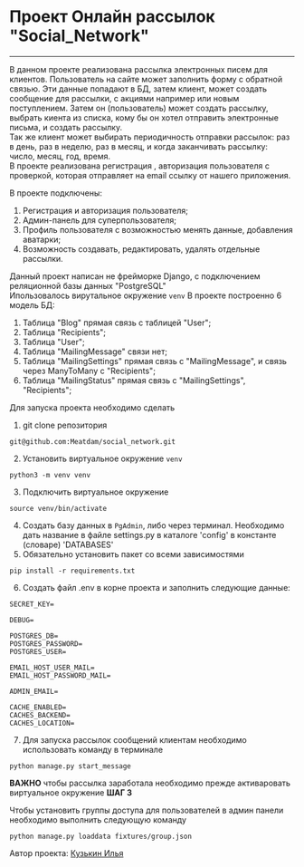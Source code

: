 # Проект Онлайн рассылок "Social_Network"
________
В данном проекте реализована рассылка электронных писем для клиентов. 
Пользователь на сайте может заполнить форму с обратной связью. Эти данные попадают в БД, затем клиент, может создать сообщение для рассылки, с акциями например или новым поступлением. Затем он (пользователь) может создать рассылку, выбрать киента из списка, кому бы он хотел отправить электронные письма, и создать рассылку. 
<br>Так же клиент может выбирать периодичность отправки рассылок: раз в день, раз в неделю, раз в месяц, и когда заканчивать рассылку: число, месяц, год, время.
<br>В проекте реализована регистрация , авторизация пользователя с проверкой, которая отправляет на email ссылку от нашего приложения. 

В проекте подключены:
1. Регистрация и авторизация пользователя;
2. Админ-панель для суперпользователя;
3. Профиль пользователя с возможностью менять данные, добавления аватарки;
4. Возможность создавать, редактировать, удалять отдельные рассылки.

Данный проект написан не фрейморке Django, с подключением реляционной базы данных "PostgreSQL"<br>
Ипользовалось вирутальное окружение ```venv```
В  проекте построенно 6 модель БД:
1. Таблица "Blog" прямая связь с таблицей "User";
2. Таблица "Recipients";
3. Таблица "User";
4. Таблица "MailingMessage" связи нет;
5. Таблица "MailingSettings" прямая связь с "MailingMessage", и связь через ManyToMany с "Recipients";
6. Таблица "MailingStatus" прямая связь c "MailingSettings", "Recipients";

Для запуска проекта необходимо сделать 
1. git clone репозитория
```
git@github.com:Meatdam/social_network.git
```
2. Установить виртуальное окружение ```venv```
```
python3 -m venv venv
```
3. Подключить виртуальное окружение
```
source venv/bin/activate
```
4. Создать базу данных в ```PgAdmin```, либо через терминал. Необходимо дать название в файле settings.py в каталоге 'config' в константе (словаре) 'DATABASES'
5. Обязательно установить пакет со всеми зависимостями 
```
pip install -r requirements.txt
```
6. Создать файл .env в корне проекта и заполнить следующие данные:
```
SECRET_KEY=

DEBUG=

POSTGRES_DB=
POSTGRES_PASSWORD=
POSTGRES_USER=

EMAIL_HOST_USER_MAIL=
EMAIL_HOST_PASSWORD_MAIL=

ADMIN_EMAIL=

CACHE_ENABLED=
CACHES_BACKEND=
CACHES_LOCATION=
```
7. Для запуска рассылок сообщений клиентам необходимо использовать команду в терминале
```
python manage.py start_message
```
**ВАЖНО** чтобы рассылка заработала необходимо прежде активаровать виртуальное окружение **ШАГ 3**

Чтобы установить группы доступа для пользователей в админ панели необходимо выполнить следующую команду
```
python manage.py loaddata fixtures/group.json
```
Автор проекта:
[Кузькин Илья](https://github.com/Meatdam)
